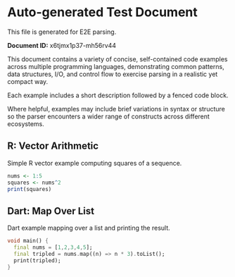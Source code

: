 # Auto-generated Test Document

This file is generated for E2E parsing.

**Document ID:** x6tjmx1p37-mh56rv44

This document contains a variety of concise, self-contained code examples across multiple programming languages, demonstrating common patterns, data structures, I/O, and control flow to exercise parsing in a realistic yet compact way.

Each example includes a short description followed by a fenced code block.

Where helpful, examples may include brief variations in syntax or structure so the parser encounters a wider range of constructs across different ecosystems.

## R: Vector Arithmetic

Simple R vector example computing squares of a sequence.

```r
nums <- 1:5
squares <- nums^2
print(squares)
```


## Dart: Map Over List

Dart example mapping over a list and printing the result.

```dart
void main() {
  final nums = [1,2,3,4,5];
  final tripled = nums.map((n) => n * 3).toList();
  print(tripled);
}
```


